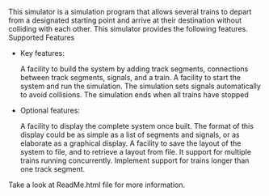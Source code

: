 This simulator is a simulation program that allows several trains to depart from a designated starting point and arrive at their destination without colliding with each other. This simulator provides the following features.
Supported Features

* Key features:

    A facility to build the system by adding track segments, connections between track segments, signals, and a train.
    A facility to start the system and run the simulation.
    The simulation sets signals automatically to avoid collisions.
    The simulation ends when all trains have stopped

* Optional features:

    A facility to display the complete system once built. The format of this display could be as simple as a list of segments and signals, or as elaborate as a graphical display.
    A facility to save the layout of the system to file, and to retrieve a layout from file.
    It support for multiple trains running concurrently.
    Implement support for trains longer than one track segment.


Take a look at ReadMe.html file for more information.